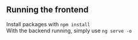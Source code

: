 ## Running the frontend
Install packages with `npm install` \
With the backend running, simply use `ng serve -o`